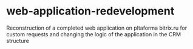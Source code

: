 # web-application-redevelopment
Reconstruction of a completed web application on pltaforma bitrix.ru for custom requests and changing the logic of the application in the CRM structure 
